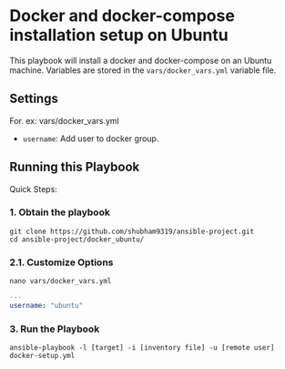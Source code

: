# Docker and docker-compose installation setup on Ubuntu

This playbook will install a docker and docker-compose on an Ubuntu machine. Variables are stored in the `vars/docker_vars.yml` variable file.

## Settings
For. ex: vars/docker_vars.yml

- `username`: Add user to docker group.

## Running this Playbook

Quick Steps:

### 1. Obtain the playbook
```shell
git clone https://github.com/shubham9319/ansible-project.git
cd ansible-project/docker_ubuntu/

```

### 2.1. Customize Options

```shell
nano vars/docker_vars.yml
```

```yml
---
username: "ubuntu"
```

### 3. Run the Playbook

```command
ansible-playbook -l [target] -i [inventory file] -u [remote user] docker-setup.yml
```
